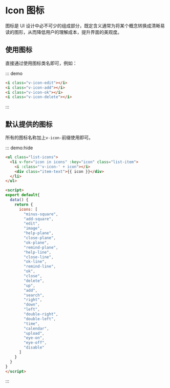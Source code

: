 # Icon 图标

图标是 UI 设计中必不可少的组成部分，既定含义通常为将某个概念转换成清晰易读的图形，从而降低用户的理解成本，提升界面的美观度。


## 使用图标

直接通过使用图标类名即可，例如：

::: demo 

```html
<i class="v-icon-edit"></i>
<i class="v-icon-add"></i>
<i class="v-icon-ok"></i>
<i class="v-icon-delete"></i>
```

:::

## 默认提供的图标

所有的图标名称加上`v-icon-`前缀使用即可。

::: demo:hide

```html
<ul class="list-icons">
  <li v-for="icon in icons" :key="icon" class="list-item">
    <i :class="'v-icon-' + icon"></i>
    <div class="item-text">{{ icon }}</div>
  </li>
</ul>

<script>
export default{
  data() {
    return {
      icons: [
        "minus-square",
        "add-square",
        "edit",
        "image",
        "help-plane",
        "close-plane",
        "ok-plane",
        "remind-plane",
        "help-line",
        "close-line",
        "ok-line",
        "remind-line",
        "ok",
        "close",
        "delete",
        "up",
        "add",
        "search",
        "right",
        "down",
        "left",
        "double-right",
        "double-left",
        "time",
        "calendar",
        "upload",
        "eye-on",
        "eye-off",
        "disable"
      ]
    }
  }
}
</script>
```

:::